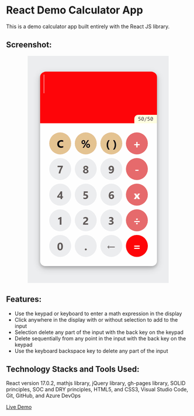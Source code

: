# React Demo Calculator App

This is a demo calculator app built entirely with the React JS library.

## Screenshot:


<p align="center">
  <a href="https://rajndev.github.io/react-demo-calculator-app"><img height=620 width=386 src="screenshots/screenshot.gif"></a>
</p>

## Features:

- Use the keypad or keyboard to enter a math expression in the display
- Click anywhere in the display with or without selection to add to the input
- Selection delete any part of the input with the back key on the keypad
- Delete sequentially from any point in the input with the back key on the keypad
- Use the keyboard backspace key to delete any part of the input

## Technology Stacks and Tools Used:

React version 17.0.2, mathjs library, jQuery library, gh-pages library, SOLID principles, SOC and DRY principles, HTML5, and CSS3, Visual Studio Code, Git, GitHub, and Azure DevOps

[Live Demo](https://rajndev.github.io/react-demo-calculator-app)
